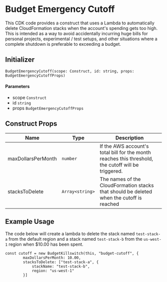 # Budget Emergency Cutoff

This CDK code provides a construct that uses a Lambda to automatically delete CloudFormation stacks when the account's spending gets too high. This is intended as a way to avoid accidentally incurring huge bills for personal projects, experimental / test setups, and other situations where a complete shutdown is preferable to exceeding a budget.

## Initializer
`BudgetEmergencyCutoff(scope: Construct, id: string, props: BudgetEmergencyCutoffProps)`

#### Parameters
- scope `Construct`
- id `string`
- props `BudgetEmergencyCutoffProps`

## Construct Props
| Name | Type | Description |
| ---- | ---- | ----------- |
| maxDollarsPerMonth | `number` | If the AWS account's total bill for the month reaches this threshold, the cutoff will be triggered. | 
| stacksToDelete | `Array<string>` | The names of the CloudFormation stacks that should be deleted when the cutoff is reached |

## Example Usage
The code below will create a lambda to delete the stack named `test-stack-a` from the default region and a stack named `test-stack-b` from the `us-west-1` region when $10.00 has been spent.

```
const cutoff = new BudgetKillswitch(this, "budget-cutoff", {
        maxDollarsPerMonth: 10.00,
        stacksToDelete: ["test-stack-a", {
            stackName: "test-stack-b",
            region: "us-west-1"
        }]
```